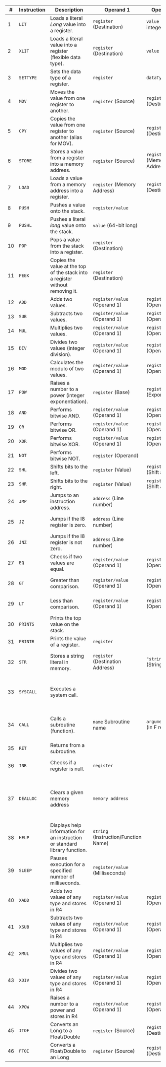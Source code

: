 | #  | Instruction | Description                                                                   | Operand 1                            | Operand 2                        | Returns                        | Notes                                                                                                                 |
|----|-------------|-------------------------------------------------------------------------------|--------------------------------------|----------------------------------|--------------------------------|-----------------------------------------------------------------------------------------------------------------------|
| 1  | `LIT`       | Loads a literal *Long* value into a register.                                 | `register` (Destination)             | `value` (64-bit integer)         | -                              |                                                                                                                       |
| 2  | `XLIT`      | Loads a literal value into a register (flexible data type).                   | `register` (Destination)             | `value`                          | -                              | Data type is determined at runtime.                                                                                   |
| 3  | `SETTYPE`   | Sets the data type of a register.                                             | `register`                           | `dataType`                       | -                              |                                                                                                                       |
| 4  | `MOV`       | Moves the value from one register to another.                                 | `register` (Source)                  | `register` (Destination)         | -                              |                                                                                                                       |
| 5  | `CPY`       | Copies the value from one register to another (alias for MOV).                | `register` (Source)                  | `register` (Destination)         | -                              |                                                                                                                       |
| 6  | `STORE`     | Stores a value from a register into a memory address.                         | `register` (Source)                  | `register` (Memory Address)      | -                              | Ensure the destination register holds a valid memory address.                                                         |
| 7  | `LOAD`      | Loads a value from a memory address into a register.                          | `register` (Memory Address)          | `register` (Destination)         | -                              | Ensure the source register holds a valid memory address.                                                              |
| 8  | `PUSH`      | Pushes a value onto the stack.                                                | `register/value`                     |                                  | -                              | The stack grows downwards.                                                                                            |
| 9  | `PUSHL`     | Pushes a literal *long* value onto the stack.                                 | `value` (64-bit long)                |                                  | -                              |                                                                                                                       |
| 10 | `POP`       | Pops a value from the stack into a register.                                  | `register` (Destination)             |                                  | -                              | Handles stack underflow.                                                                                              |
| 11 | `PEEK`      | Copies the value at the top of the stack into a register without removing it. | `register` (Destination)             |                                  | -                              |                                                                                                                       |
| 12 | `ADD`       | Adds two values.                                                              | `register/value` (Operand 1)         | `register/value` (Operand 2)     | `R4`                           |                                                                                                                       |
| 13 | `SUB`       | Subtracts two values.                                                         | `register/value` (Operand 1)         | `register/value` (Operand 2)     | `R4`                           |                                                                                                                       |
| 14 | `MUL`       | Multiplies two values.                                                        | `register/value` (Operand 1)         | `register/value` (Operand 2)     | `R4`                           |                                                                                                                       |
| 15 | `DIV`       | Divides two values (integer division).                                        | `register/value` (Operand 1)         | `register/value` (Operand 2)     | `R4`                           | Throws `ArithmeticException` on division by zero.                                                                     |
| 16 | `MOD`       | Calculates the modulo of two values.                                          | `register/value` (Operand 1)         | `register/value` (Operand 2)     | `R4`                           | Throws `ArithmeticException` on division by zero.                                                                     |
| 17 | `POW`       | Raises a number to a power (integer exponentiation).                          | `register` (Base)                    | `register` (Exponent)            | `R4`                           | Handles potential overflow.                                                                                           |
| 18 | `AND`       | Performs bitwise AND.                                                         | `register/value` (Operand 1)         | `register/value` (Operand 2)     | `R3`                           |                                                                                                                       |
| 19 | `OR`        | Performs bitwise OR.                                                          | `register/value` (Operand 1)         | `register/value` (Operand 2)     | `R3`                           |                                                                                                                       |
| 20 | `XOR`       | Performs bitwise XOR.                                                         | `register/value` (Operand 1)         | `register/value` (Operand 2)     | `R3`                           |                                                                                                                       |
| 21 | `NOT`       | Performs bitwise NOT.                                                         | `register` (Operand)                 |                                  | `R3`                           |                                                                                                                       |
| 22 | `SHL`       | Shifts bits to the left.                                                      | `register` (Value)                   | `register/value` (Shift amount)  | `R3`                           |                                                                                                                       |
| 23 | `SHR`       | Shifts bits to the right.                                                     | `register` (Value)                   | `register/value` (Shift amount)  | `R3`                           |                                                                                                                       |
| 24 | `JMP`       | Jumps to an instruction address.                                              | `address` (Line number)              |                                  | -                              | Address is the line number. Unconditional jump.                                                                       |
| 25 | `JZ`        | Jumps if the I8 register is zero.                                             | `address` (Line number)              |                                  | -                              | Address is the line number. Conditional jump.                                                                         |
| 26 | `JNZ`       | Jumps if the I8 register is not zero.                                         | `address` (Line number)              |                                  | -                              | Address is the line number. Conditional jump.                                                                         |
| 27 | `EQ`        | Checks if two values are equal.                                               | `register/value` (Operand 1)         | `register/value` (Operand 2)     | `I4` (1 if equal, 0 otherwise) |                                                                                                                       |
| 28 | `GT`        | Greater than comparison.                                                      | `register/value` (Operand 1)         | `register/value` (Operand 2)     | `I3` (0 if >, 1 otherwise)     |                                                                                                                       |
| 29 | `LT`        | Less than comparison.                                                         | `register/value` (Operand 1)         | `register/value` (Operand 2)     | `I3` (0 if <, 1 otherwise)     |                                                                                                                       |
| 30 | `PRINTS`    | Prints the top value on the stack.                                            |                                      |                                  | -                              |                                                                                                                       |
| 31 | `PRINTR`    | Prints the value of a register.                                               | `register`                           |                                  | -                              | Prints in decimal.                                                                                                    |
| 32 | `STR`       | Stores a string literal in memory.                                            | `register` (Destination Address)     | `"string"` (String Literal)      | -                              | Memory allocation is automatic. String literal is enclosed in double quotes.                                          |
| 33 | `SYSCALL`   | Executes a system call.                                                       |                                      |                                  | `R2`                           | Arguments are in the `S` registers. See the System Call Table.  Results are pushed into `R2`                          |
| 34 | `CALL`      | Calls a subroutine (function).                                                | `name` Subroutine name               | `arguments...`  (in F registers) | `stack`                        | See "Subroutines" documentation.  Return value (if any) is pushed onto the stack.                                     |
| 35 | `RET`       | Returns from a subroutine.                                                    |                                      |                                  | -                              | See "Subroutines" documentation.                                                                                      |
| 36 | `INR`       | Checks if a register is null.                                                 | `register`                           |                                  | `R6`( 1 if null, 0 if not)     | This return may change!                                                                                               |
| 37 | `DEALLOC`   | Clears a given memory address                                                 | `memory address`                     |                                  |                                | Used for memory management of strings after they are no longer needed. It may be useful for other types in the future |
| 38 | `HELP`      | Displays help information for an instruction or standard library function.    | `string` (Instruction/Function Name) |                                  | -                              | If function is user defined there is no help                                                                          |
| 39 | `SLEEP`     | Pauses execution for a specified number of milliseconds.                      | `register/value` (Milliseconds)      |                                  | -                              |                                                                                                                       |
| 40 | `XADD`      | Adds two values of any type and stores in R4                                  | `register/value` (Operand 1)         | `register/value` (Operand 2)     | `R5`                           |                                                                                                                       |
| 41 | `XSUB`      | Subtracts two values of any type and stores in R4                             | `register/value` (Operand 1)         | `register/value` (Operand 2)     | `R5`                           |                                                                                                                       |
| 42 | `XMUL`      | Multiplies two values of any type and stores in R4                            | `register/value` (Operand 1)         | `register/value` (Operand 2)     | `R5`                           |                                                                                                                       |
| 43 | `XDIV`      | Divides two values of any type and stores in R4                               | `register/value` (Operand 1)         | `register/value` (Operand 2)     | `R5`                           |                                                                                                                       |
| 44 | `XPOW`      | Raises a number to a power and stores in R4                                   | `register/value` (Operand 1)         | `register/value` (Operand 2)     | `R5`                           |                                                                                                                       |
| 45 | `ITOF`      | Converts an Long to a Float/Double                                            | `register` (Source)                  | `register` (Destination)         | -                              |                                                                                                                       |
| 46 | `FTOI`      | Converts a Float/Double to an Long                                            | `register` (Source)                  | `register` (Destination)         | -                              |                                                                                                                       |